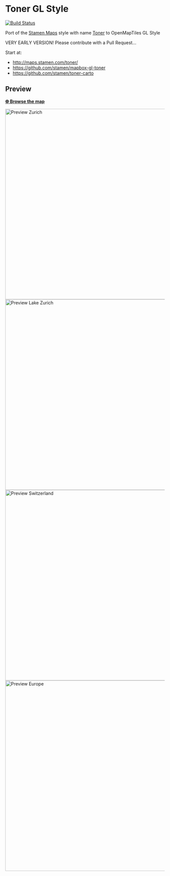 # Toner GL Style
[![Build Status](https://travis-ci.org/openmaptiles/toner-gl-style.svg?branch=master)](https://travis-ci.org/openmaptiles/toner-gl-style)

Port of the [Stamen Maps](http://maps.stamen.com/) style with name [Toner](https://github.com/stamen/toner-carto) to OpenMapTiles GL Style

VERY EARLY VERSION! Please contribute with a Pull Request...

Start at:
- http://maps.stamen.com/toner/
- https://github.com/stamen/mapbox-gl-toner
- https://github.com/stamen/toner-carto

## Preview

**[:globe_with_meridians: Browse the map](https://openmaptiles.github.io/toner-gl-style/)**

<img src="https://github.com/openmaptiles/toner-gl-style/raw/gh-pages/preview/preview-15.png" width="600" title="Preview Zurich">

<img src="https://github.com/openmaptiles/toner-gl-style/raw/gh-pages/preview/preview-10.png" width="600" title="Preview Lake Zurich">

<img src="https://github.com/openmaptiles/toner-gl-style/raw/gh-pages/preview/preview-7.png" width="600" title="Preview Switzerland">

<img src="https://github.com/openmaptiles/toner-gl-style/raw/gh-pages/preview/preview-4.png" width="600" title="Preview Europe">

